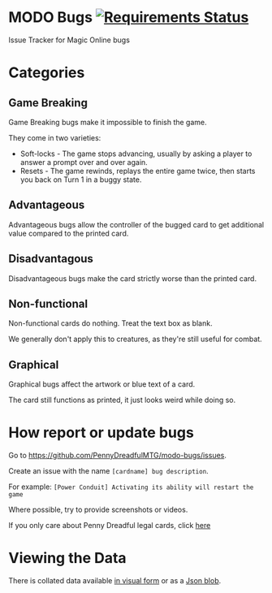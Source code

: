 # MODO Bugs [![Requirements Status](https://requires.io/github/PennyDreadfulMTG/modo-bugs/requirements.svg?branch=master)](https://requires.io/github/PennyDreadfulMTG/modo-bugs/requirements/?branch=master)
Issue Tracker for Magic Online bugs

# Categories

## Game Breaking

Game Breaking bugs make it impossible to finish the game.  

They come in two varieties:
* Soft-locks - The game stops advancing, usually by asking a player to answer a prompt over and over again.
* Resets - The game rewinds, replays the entire game twice, then starts you back on Turn 1 in a buggy state.

## Advantageous

Advantageous bugs allow the controller of the bugged card to get additional value compared to the printed card.

## Disadvantagous

Disadvantageous bugs make the card strictly worse than the printed card.

## Non-functional

Non-functional cards do nothing.  Treat the text box as blank.

We generally don't apply this to creatures, as they're still useful for combat.

## Graphical

Graphical bugs affect the artwork or blue text of a card.  

The card still functions as printed, it just looks weird while doing so.

# How report or update bugs

Go to <https://github.com/PennyDreadfulMTG/modo-bugs/issues>.

Create an issue with the name `[cardname] bug description`. 

For example: `[Power Conduit] Activating its ability will restart the game`

Where possible, try to provide screenshots or videos.

If you only care about Penny Dreadful legal cards, click [here](https://github.com/PennyDreadfulMTG/modo-bugs/issues?q=is%3Aopen+is%3Aissue+label%3A%22Affects+PD%22)

# Viewing the Data

There is collated data available [in visual form](https://pennydreadfulmagic.com/bugs) or as a [Json blob](https://pennydreadfulmtg.github.io/modo-bugs/bugs.json).
